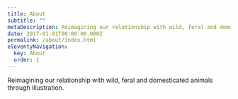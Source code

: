 ```yaml
---
title: About
subtitle: ""
metaDescription: Reimagining our relationship with wild, feral and domesticated animals through illustration.
date: 2017-01-01T00:00:00.000Z
permalink: /about/index.html
eleventyNavigation:
  key: About
  order: 1
---
```



Reimagining our relationship with wild, feral and domesticated animals through illustration.


